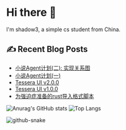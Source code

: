 # Hi there 👋

I'm shadow3, a simple cs student from China.

## ✍️ Recent Blog Posts

<!-- BLOG-POST-LIST:START -->
- [小说Agent计划(二): 实现关系图](https://shadow3aaa.github.io/blog/小说agent计划(二)/)
- [小说Agent计划(一)](https://shadow3aaa.github.io/blog/小说agent计划(一)/)
- [Tessera UI v2.0.0](https://shadow3aaa.github.io/blog/tessera-ui-v2.0.0-release/)
- [Tessera UI v1.0.0](https://shadow3aaa.github.io/blog/tessera-ui-v1.0.0-release/)
- [为强迫症准备的rust导入格式脚本](https://shadow3aaa.github.io/blog/rust-script-to-format-use-imports-for-the-aesthetically-obsessed/)
<!-- BLOG-POST-LIST:END -->

![Anurag's GitHub stats](https://github-readme-stats.vercel.app/api?username=shadow3aaa&show_icons=true&theme=radical)
![Top Langs](https://github-readme-stats.vercel.app/api/top-langs/?username=shadow3aaa&theme=radical&layout=donut)

<picture>
  <source media="(prefers-color-scheme: dark)" srcset="https://github.com/shadow3aaa/shadow3aaa/raw/refs/heads/output/github-contribution-grid-snake-dark.svg" />
  <source media="(prefers-color-scheme: light)" srcset="https://github.com/shadow3aaa/shadow3aaa/raw/refs/heads/output/github-contribution-grid-snake.svg" />
  <img alt="github-snake" src="github-snake.svg" />
</picture>
